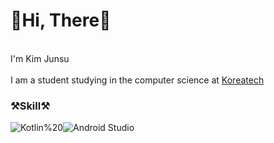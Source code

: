 # **🙌Hi, There🙌** 
<br>I'm Kim Junsu</br>
<br>I am a student studying in the computer science at [Koreatech](https://cse.koreatech.ac.kr/)</br>
### **⚒️Skill⚒️**
![Kotlin](https://img.shields.io/badge/Kotlin-7F52FF.svg?&style=for-the-badge&logo=Kotlin&logoColor=white)%20![Android Studio](https://img.shields.io/badge/Android%20Studio-3DDC84.svg?&style=for-the-badge&logo=Android%20Studio&logoColor=white)
